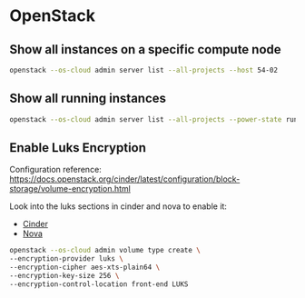 # OpenStack

## Show all instances on a specific compute node

```sh
openstack --os-cloud admin server list --all-projects --host 54-02
```

## Show all running instances

```sh
openstack --os-cloud admin server list --all-projects --power-state running
```

## Enable Luks Encryption

Configuration reference: <https://docs.openstack.org/cinder/latest/configuration/block-storage/volume-encryption.html>

Look into the luks sections in cinder and nova to enable it:

* [Cinder](./configuration/environment/openstack/cinder.md)
* [Nova](./configuration/environment/openstack/nova.md)

```sh
openstack --os-cloud admin volume type create \ 
--encryption-provider luks \
--encryption-cipher aes-xts-plain64 \
--encryption-key-size 256 \
--encryption-control-location front-end LUKS
```

